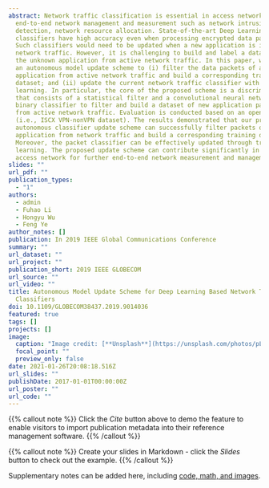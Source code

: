 ```yaml
---
abstract: Network traffic classification is essential in access network for
  end-to-end network management and measurement such as network intrusion
  detection, network resource allocation. State-of-the-art Deep Learning based
  classifiers have high accuracy even when processing encrypted data packets.
  Such classifiers would need to be updated when a new application is in the
  network traffic. However, it is challenging to build and label a dataset of
  the unknown application from active network traffic. In this paper, we propose
  an autonomous model update scheme to (i) filter the data packets of a new
  application from active network traffic and build a corresponding training
  dataset; and (ii) update the current network traffic classifier with transfer
  learning. In particular, the core of the proposed scheme is a discriminator
  that consists of a statistical filter and a convolutional neural network based
  binary classifier to filter and build a dataset of new application packets
  from active network traffic. Evaluation is conducted based on an open dataset
  (i.e., ISCX VPN-nonVPN dataset). The results demonstrated that our proposed
  autonomous classifier update scheme can successfully filter packets of a new
  application from network traffic and build a corresponding training dataset.
  Moreover, the packet classifier can be effectively updated through transfer
  learning. The proposed update scheme can contribute significantly in the
  access network for further end-to-end network measurement and management.
slides: ""
url_pdf: ""
publication_types:
  - "1"
authors:
  - admin
  - Fuhao Li
  - Hongyu Wu
  - Feng Ye
author_notes: []
publication: In 2019 IEEE Global Communications Conference
summary: ""
url_dataset: ""
url_project: ""
publication_short: 2019 IEEE GLOBECOM
url_source: ""
url_video: ""
title: Autonomous Model Update Scheme for Deep Learning Based Network Traffic
  Classifiers
doi: 10.1109/GLOBECOM38437.2019.9014036
featured: true
tags: []
projects: []
image:
  caption: "Image credit: [**Unsplash**](https://unsplash.com/photos/pLCdAaMFLTE)"
  focal_point: ""
  preview_only: false
date: 2021-01-26T20:08:18.516Z
url_slides: ""
publishDate: 2017-01-01T00:00:00Z
url_poster: ""
url_code: ""
---
```


{{% callout note %}}
Click the *Cite* button above to demo the feature to enable visitors to import publication metadata into their reference management software.
{{% /callout %}}

{{% callout note %}}
Create your slides in Markdown - click the *Slides* button to check out the example.
{{% /callout %}}

Supplementary notes can be added here, including [code, math, and images](https://wowchemy.com/docs/writing-markdown-latex/).
